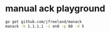 # manual ack playground

```bash
go get github.com/jfreeland/manack
manack -h 1.1.1.1 -i en0 -p 80 -d 5
```
